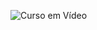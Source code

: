 ![Curso em Vídeo](https://www.cursoemvideo.com/wp-content/uploads/2017/04/curso-python-3-mundo-1.png)
